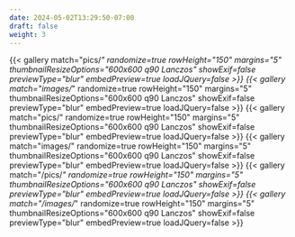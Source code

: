 ```yaml
---
date: 2024-05-02T13:29:50-07:00
draft: false
weight: 3
---
```

{{< gallery match="pics/*" randomize=true rowHeight="150" margins="5" thumbnailResizeOptions="600x600 q90 Lanczos" showExif=false previewType="blur" embedPreview=true loadJQuery=false >}}
{{< gallery match="images/*" randomize=true rowHeight="150" margins="5" thumbnailResizeOptions="600x600 q90 Lanczos" showExif=false previewType="blur" embedPreview=true loadJQuery=false >}}
{{< gallery match="pics/" randomize=true rowHeight="150" margins="5" thumbnailResizeOptions="600x600 q90 Lanczos" showExif=false previewType="blur" embedPreview=true loadJQuery=false >}}
{{< gallery match="images/" randomize=true rowHeight="150" margins="5" thumbnailResizeOptions="600x600 q90 Lanczos" showExif=false previewType="blur" embedPreview=true loadJQuery=false >}}
{{< gallery match="/pics/*" randomize=true rowHeight="150" margins="5" thumbnailResizeOptions="600x600 q90 Lanczos" showExif=false previewType="blur" embedPreview=true loadJQuery=false >}}
{{< gallery match="/images/*" randomize=true rowHeight="150" margins="5" thumbnailResizeOptions="600x600 q90 Lanczos" showExif=false previewType="blur" embedPreview=true loadJQuery=false >}}

